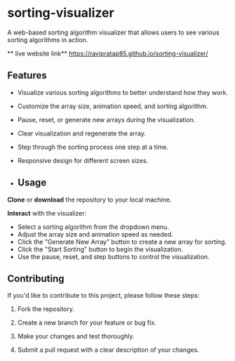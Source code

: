 # sorting-visualizer
A web-based sorting algorithm visualizer that allows users to see various sorting algorithms in action.


** live website link**  https://ravipratap85.github.io/sorting-visualizer/



## Features

- Visualize various sorting algorithms to better understand how they work.
- Customize the array size, animation speed, and sorting algorithm.
- Pause, reset, or generate new arrays during the visualization.
- Clear visualization and regenerate the array.
- Step through the sorting process one step at a time.
- Responsive design for different screen sizes.

- ## Usage
 **Clone** or **download** the repository to your local machine.


 
 **Interact** with the visualizer:
- Select a sorting algorithm from the dropdown menu.
- Adjust the array size and animation speed as needed.
- Click the "Generate New Array" button to create a new array for sorting.
- Click the "Start Sorting" button to begin the visualization.
- Use the pause, reset, and step buttons to control the visualization.


## Contributing

If you'd like to contribute to this project, please follow these steps:

1. Fork the repository.

2. Create a new branch for your feature or bug fix.

3. Make your changes and test thoroughly.

4. Submit a pull request with a clear description of your changes.


